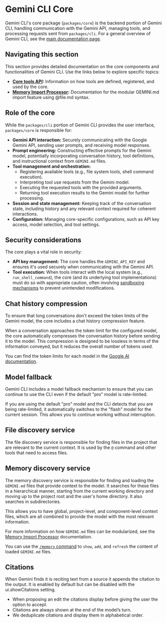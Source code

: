 # Gemini CLI Core

Gemini CLI's core package (`packages/core`) is the backend portion of Gemini CLI, handling communication with the Gemini API, managing tools, and processing requests sent from `packages/cli`. For a general overview of Gemini CLI, see the [main documentation page](../index.md).

## Navigating this section

This section provides detailed documentation on the core components and functionalities of Gemini CLI. Use the links below to explore specific topics:

- **[Core tools API](./tools-api.md):** Information on how tools are defined, registered, and used by the core.
- **[Memory Import Processor](./memport.md):** Documentation for the modular GEMINI.md import feature using @file.md syntax.

## Role of the core

While the `packages/cli` portion of Gemini CLI provides the user interface, `packages/core` is responsible for:

- **Gemini API interaction:** Securely communicating with the Google Gemini API, sending user prompts, and receiving model responses.
- **Prompt engineering:** Constructing effective prompts for the Gemini model, potentially incorporating conversation history, tool definitions, and instructional context from `GEMINI.md` files.
- **Tool management and orchestration:**
  - Registering available tools (e.g., file system tools, shell command execution).
  - Interpreting tool use requests from the Gemini model.
  - Executing the requested tools with the provided arguments.
  - Returning tool execution results to the Gemini model for further processing.
- **Session and state management:** Keeping track of the conversation state, including history and any relevant context required for coherent interactions.
- **Configuration:** Managing core-specific configurations, such as API key access, model selection, and tool settings.

## Security considerations

The core plays a vital role in security:

- **API key management:** The core handles the `GEMINI_API_KEY` and ensures it's used securely when communicating with the Gemini API.
- **Tool execution:** When tools interact with the local system (e.g., `run_shell_command`), the core (and its underlying tool implementations) must do so with appropriate caution, often involving [sandboxing mechanisms](../cli/sandbox.md) to prevent unintended modifications.

## Chat history compression

To ensure that long conversations don't exceed the token limits of the Gemini model, the core includes a chat history compression feature.

When a conversation approaches the token limit for the configured model, the core automatically compresses the conversation history before sending it to the model. This compression is designed to be lossless in terms of the information conveyed, but it reduces the overall number of tokens used.

You can find the token limits for each model in the [Google AI documentation](https://ai.google.dev/gemini-api/docs/models).

## Model fallback

Gemini CLI includes a model fallback mechanism to ensure that you can continue to use the CLI even if the default "pro" model is rate-limited.

If you are using the default "pro" model and the CLI detects that you are being rate-limited, it automatically switches to the "flash" model for the current session. This allows you to continue working without interruption.

## File discovery service

The file discovery service is responsible for finding files in the project that are relevant to the current context. It is used by the `@` command and other tools that need to access files.

## Memory discovery service

The memory discovery service is responsible for finding and loading the `GEMINI.md` files that provide context to the model. It searches for these files in a hierarchical manner, starting from the current working directory and moving up to the project root and the user's home directory. It also searches in subdirectories.

This allows you to have global, project-level, and component-level context files, which are all combined to provide the model with the most relevant information.

For more information on how `GEMINI.md` files can be modularized, see the [Memory Import Processor](./memport.md) documentation.

You can use the [`/memory` command](../cli/commands.md) to `show`, `add`, and `refresh` the content of loaded `GEMINI.md` files.

## Citations

When Gemini finds it is reciting text from a source it appends the citation to the output. It is enabled by default but can be disabled with the ui.showCitations setting.

- When proposing an edit the citations display before giving the user the option to accept.
- Citations are always shown at the end of the model’s turn.
- We deduplicate citations and display them in alphabetical order.
